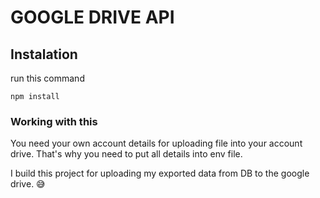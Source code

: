 # GOOGLE DRIVE API

## Instalation
run this command
```
npm install
```
### Working with this
You need your own account details for uploading file into your account drive.
That's why you need to put all details into env file.

I build this project for uploading my exported data from DB to the google drive.
😅